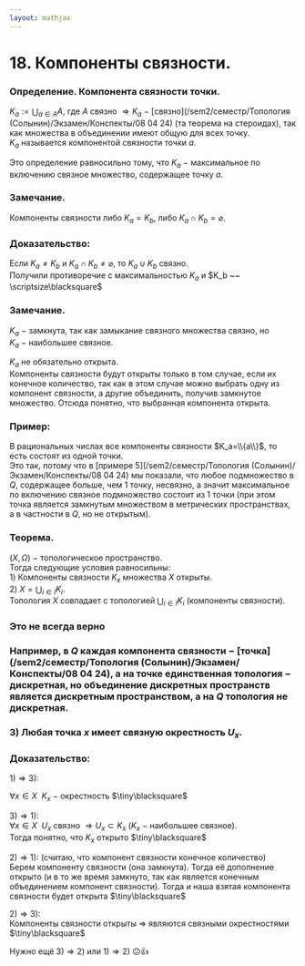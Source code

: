 ```yaml
---  
layout: mathjax  
---  
```

  
# 18. Компоненты связности.  
  
### Определение. Компонента связности точки.  
$\displaystyle K_a:=\bigcup_{a\in A}A$, где $A$ связно $\Rightarrow K_a ~-~$[связно](/sem2/семестр/Топология (Солынин)/Экзамен/Конспекты/08 04 24) (та теорема на стероидах), так как множества в объединении имеют общую для всех точку.  
$K_a$ называется компонентой связности точки $a$.  
  
Это определение равносильно тому, что $K_a~-~$максимальное по включению связное множество, содержащее точку $a$.  
  
### Замечание.  
Компоненты связности либо $K_a=K_b$, либо $K_a\cap K_b=\varnothing$.  
  
### Доказательство:  
Если $K_a\neq K_b$ и $K_a\cap K_b\neq\varnothing$, то $K_a\cup K_b$ связно.  
Получили противоречие с максимальностью $K_a$ и $K_b ~~ \scriptsize\blacksquare$  
  
### Замечание.  
$K_a~-~$замкнута, так как замыкание связного множества связно, но  
$K_a~-~$наибольшее связное.  
  
$K_a$ не обязательно открыта.  
Компоненты связности будут открыты только в том случае, если их конечное количество, так как в этом случае можно выбрать одну из компонент связности, а другие объединить, получив замкнутое множество. Отсюда понятно, что выбранная компонента открыта.  
  
### Пример:  
В рациональных числах все компоненты связности $K_a=\\{a\\}$, то есть состоят из одной точки.  
Это так, потому что в [примере $5$](/sem2/семестр/Топология (Солынин)/Экзамен/Конспекты/08 04 24) мы показали, что любое подмножество в $Q$, содержащее больше, чем $1$ точку, несвязно, а значит максимальное по включению связное подмножество состоит из $1$ точки (при этом точка является замкнутым множеством в метрических пространствах, а в частности в $Q$, но не открытым).  
  
### Теорема.  
$(X, \Omega)~-~$топологическое пространство.  
Тогда следующие условия равносильны:  
$1)$ Компоненты связности $K_x$ множества $X$ открыты.  
$2)$ $X=\displaystyle\bigcup_{i\in I} K_i$.  
Топология $X$ совпадает с топологией $\displaystyle\bigcup_{i\in I} K_i$ (компоненты связности).  
  
### Это не всегда верно  
  
### Например, в $Q$ каждая компонента связности $-$ [точка](/sem2/семестр/Топология (Солынин)/Экзамен/Конспекты/08 04 24), а на точке единственная топология $-$ дискретная, но объединение дискретных пространств является дискретным пространством, а на $Q$ топология не дискретная.  
  
### $3)$ Любая точка $x$ имеет связную окрестность $U_x$.  
  
### Доказательство:  
$1)\Rightarrow3):$  
  
$\forall x\in X ~~ K_x~-~$окрестность  $\tiny\blacksquare$  
  
$3)\Rightarrow 1):$  
$\forall x\in X ~~ U_x$ связно $\Rightarrow U_x\subset K_x$ $(K_x~-~$наибольшее связное).  
Тогда понятно, что $K_x$ открыто  $\tiny\blacksquare$  
  
$2)\Rightarrow1):$ (считаю, что компонент связности конечное количество)  
Берем компоненту связности (она замкнута). Тогда её дополнение открыто (и в то же время замкнуто, так как является конечным объединением компонент связности). Тогда и наша взятая компонента связности будет открыта  $\tiny\blacksquare$  
  
$2)\Rightarrow 3):$  
Компоненты связности открыты $\Rightarrow$ являются связными окрестностями  $\tiny\blacksquare$  
  
Нужно ещё $3)\Rightarrow 2)$ или $1)\Rightarrow 2)$ 😐👍  
